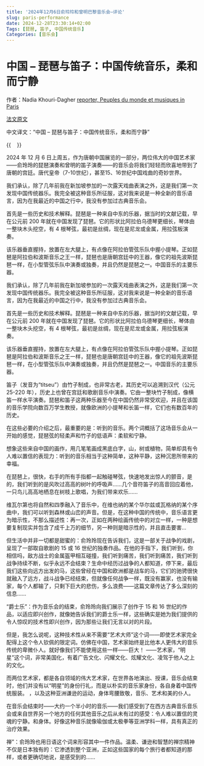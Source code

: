 ```yaml
---
title: '2024年12月6日俞玲玲和曾明巴黎音乐会–评论'
slug: paris-performance
date: 2024-12-28T23:30:14+02:00
Tags: [琵琶, 笛子, 中国传统音乐]
Categories: [音乐会]
---
```


# 中国 – 琵琶与笛子：中国传统音乐，柔和而宁静 


作者：Nadia Khouri-Dagher [reporter, Peuples du monde et musiques in Paris](www.musiques-du-monde.com)


[法文原文](https://musiquesdumondecom.wordpress.com/2024/12/10/chine-luth-pipa-flute-dizi-la-musique-traditionnelle-chinoise-douceur-et-serenite/?fbclid=IwY2xjawHFVMpleHRuA2FlbQIxMQABHRPAl1ZhUTSmp4-4dPbKuvVrRiGFOgmilZFRLtiEU41qWRQh84R7EaDOgA_aem_s4zqg54UG_iFExpkxmYcog)


中文译文：“中国 – 琵琶与笛子：中国传统音乐，柔和而宁静”

{{<image float="right" width="16em" caption="俞玲玲和曾明" src="img/llymz.jpg" >}}

2024 年 12 月 6 日上周五，作为唐朝中国展览的一部分，两位伟大的中国艺术家——俞玲玲的琵琶演奏和曾明的笛子演奏——的音乐会将我们轻轻而欣喜地带到了唐朝的宫廷。唐代皇帝（7-10世纪），甚至15、16世纪中国戏曲的奇妙世界。 


我们承认，除了几年前我在新加坡参加的一次露天戏曲表演之外，这是我们第一次发现中国传统器乐。我完全被这种音乐所征服，这对我来说是一种全新的音乐语言，因为在我最近的中国之行中，我没有参加过古典音乐会。 


首先是一些历史和技术解释。琵琶是一种来自中东的乐器，据当时的文献记载，早在公元前 200 年就在中国发现了琵琶。它的形状比阿拉伯乌德琴更细长，琴体由一整块木头挖空，有 4 根琴弦，最初是丝绸，现在是尼龙或金属，用拉弦板演奏。


该乐器垂直握持，放置在左大腿上，有点像在阿拉伯管弦乐队中握小提琴。正如琵琶是阿拉伯和波斯音乐之王一样，琵琶也是唐朝宫廷中的王器，像它的祖先波斯琵琶一样，在小型管弦乐队中演奏或独奏，并且仍然是琵琶之一。中国音乐的主要乐器。

<!--more-->

我们承认，除了几年前我在新加坡参加的一次露天戏曲表演之外，这是我们第一次发现中国传统器乐。我完全被这种音乐所征服，这对我来说是一种全新的音乐语言，因为在我最近的中国之行中，我没有参加过古典音乐会。 


首先是一些历史和技术解释。琵琶是一种来自中东的乐器，据当时的文献记载，早在公元前 200 年就在中国发现了琵琶。它的形状比阿拉伯乌德琴更细长，琴体由一整块木头挖空，有 4 根琴弦，最初是丝绸，现在是尼龙或金属，用拉弦板演奏。

该乐器垂直握持，放置在左大腿上，有点像在阿拉伯管弦乐队中握小提琴。正如琵琶是阿拉伯和波斯音乐之王一样，琵琶也是唐朝宫廷中的王器，像它的祖先波斯琵琶一样，在小型管弦乐队中演奏或独奏，并且仍然是琵琶之一。中国音乐的主要乐器。


笛子（发音为“titseu”）由竹子制成，也非常古老，其历史可以追溯到汉代（公元 25-220 年），历史上也曾在宫廷和歌剧音乐中演奏。它由一整块竹子制成，像横笛一样水平演奏。琵琶和笛子这两种乐器至今在中国仍然非常受欢迎，并且在该国的音乐学院向数百万学生教授，就像欧洲的小提琴和长笛一样，它们也有数百年的历史。


在这些必要的介绍之后，最重要的是：听到的音乐。两个词概括了这场音乐会从一开始的感觉，琵琶弦的轻柔声和竹子的低语声：柔软和宁静。 


想象这些来自中国的画作，用几笔笔画成黑底白字，山，树或植物，简单却具有令人难以置信的表现力：听到的音乐相当于这种简单，这种平静，这种沉思所带来的幸福。 


在琵琶上，很快，右手的所有手指都一起触碰琴弦，快速地发出惊人的颤音，是的，我们听到的是风吹过高高的树叶的呼吸声……几个音符笛子的高音回应着他，一只鸟儿高高地栖息在树枝上歌唱，为我们带来欢乐…… 


维瓦尔第也将自然和四季融入了音乐中，在维也纳的某个华尔兹或瓦格纳的某个序曲中，我们可以听到森林或山峦的声音。但是，在这种中国的传统中，音乐语言更为暗示性，不那么描述性：再一次，正如在两种绘画传统中的对立一样，一种是想要复制现实并包含了成千上万的细节，另一种则是暗示性的，并且直击要害…


但生活中并非一切都是甜蜜的：俞玲玲现在告诉我们，这是一部关于战争的戏剧，呈现了一部取自歌剧的 15 或 16 世纪的独奏作品。在他的手指下，我们听到，你相信吗，敌方战士的金属盔甲相互碰撞，我们听到痛苦，我们听到痛苦，我们听到战争持续不断，似乎永远不会结束？生命中经历过战争的人都知道，停下来，最后我们这些向远方出发的马，这些曾经在中国和欧洲都是战车的马，它们的驰骋很快就融入了远方，战斗战争已经结束，但就像任何战争一样，既没有赢家，也没有输家，每个人都输了，只剩下巨大的悲伤，多么浪费——这篇文章传达了多么深刻的信息……


“爵士乐”：作为音乐会的结束，俞玲玲向我们展示了创作于 15 和 16 世纪的作品，以适应即兴创作，就像她告诉我们的爵士乐一样，这些确实是她为我们提供的令人惊叹的技术性即兴创作，因为那些让我们无言以对的片段。


但是，我怎么说呢，这种技术性从来不需要“艺术大师”这个词——即使艺术家完全配得上这个令人钦佩的限定词。仿佛在中国，艺术家始终是比他本人更伟大的音乐传统的卑微仆人。就好像我们不能使用这些一样——巨大！ ——艺术家，“明星”这个词，非常美国化，有着广告文化、闪耀文化、炫耀文化、凌驾于他人之上的文化。 


而两位艺术家，都是各自领域的伟大艺术家，在世界各地演出、授课，音乐会结束时，他们并没有以“明星”的身份行礼，而是以朴实的音乐家身份，各自身着中国传统服装。 ，以及这种亚洲谦逊的运动，身体弯腰致敬，音乐、艺术和美的仆人。


在音乐会结束时——大约一个半小时的音乐——我们感受到了在西方古典音乐音乐会或来自世界另一个地方的任何其他音乐之后从未有过的感受：令人难以置信的灵魂的宁静。和身体。好像这种音乐就像瑜伽或太极拳等亚洲学科一样，具有真正的治疗效果。 


 禅”：俞玲玲也用日语这个词来形容其中一件作品。温柔、谦逊和智慧的禅宗精神不仅是日本独有的：它渗透到整个亚洲，正如这些国家的每个旅行者都知道的那样，或者更确切地说，是感受到的……
